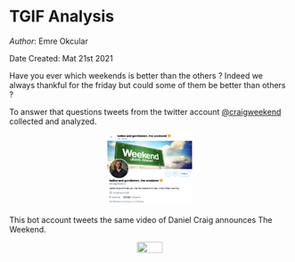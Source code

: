 # TGIF Analysis

*Author*: Emre Okcular

Date Created: Mat 21st 2021

Have you ever which weekends is better than the others ? Indeed we always thankful for the friday but could some of them be better than others ?

To answer that questions tweets from the twitter account [@craigweekend](https://twitter.com/craigweekend) collected and analyzed.

<center><img src="/resources/craigweekend_profile.png" width="30%" and height="30%"></center>

This bot account tweets the same video of Daniel Craig announces The Weekend.

<center><img src="/resources/craig.gif" width="30%" and height="30%"></center>

